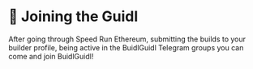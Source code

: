 # 🏰 Joining the Guidl

After going through Speed Run Ethereum, submitting the builds to your builder profile,  being active in the BuidlGuidl Telegram groups you can come and join BuidlGuidl!
